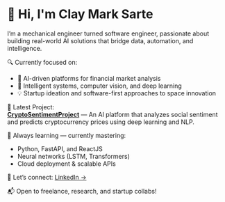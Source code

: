 # 👋 Hi, I'm Clay Mark Sarte

I’m a mechanical engineer turned software engineer, passionate about building real-world AI solutions that bridge data, automation, and intelligence.

🔍 Currently focused on:
- 🚀 AI-driven platforms for financial market analysis
- 🤖 Intelligent systems, computer vision, and deep learning
- 💡 Startup ideation and software-first approaches to space innovation

🧠 Latest Project:  
**[CryptoSentimentProject](https://github.com/McKlay/CryptoSentimentProject)** — An AI platform that analyzes social sentiment and predicts cryptocurrency prices using deep learning and NLP.

🌱 Always learning — currently mastering:
- Python, FastAPI, and ReactJS
- Neural networks (LSTM, Transformers)
- Cloud deployment & scalable APIs

🔗 Let’s connect: [LinkedIn →](https://www.linkedin.com/in/clay-mark-sarte-283855147/)

📬 Open to freelance, research, and startup collabs!
